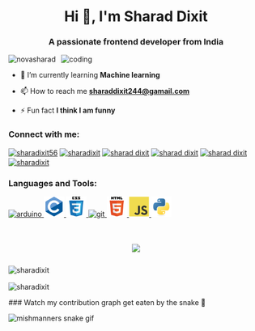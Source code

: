 <h1 align="center">Hi 👋, I'm Sharad Dixit</h1>
<h3 align="center">A passionate frontend developer from India</h3>
<img align="right" alt="coding" width="400" src="https://thumbs.gfycat.com/ObviousFeminineHarvestmen.webp">
<p align="left"> <img src="https://komarev.com/ghpvc/?username=novasharad&label=Profile%20views&color=0e75b6&style=flat" alt="novasharad" /> </p>

- 🌱 I’m currently learning **Machine learning**

- 📫 How to reach me **sharaddixit244@gamail.com**

- ⚡ Fun fact **I think I am funny**

<h3 align="left">Connect with me:</h3>
<p align="left">
<a href="https://codepen.io/sharadixit56" target="blank"><img align="center" src="https://raw.githubusercontent.com/rahuldkjain/github-profile-readme-generator/master/src/images/icons/Social/codepen.svg" alt="sharadixit56" height="30" width="40" /></a>
<a href="https://twitter.com/sharadixit" target="blank"><img align="center" src="https://raw.githubusercontent.com/rahuldkjain/github-profile-readme-generator/master/src/images/icons/Social/twitter.svg" alt="sharadixit" height="30" width="40" /></a>
<a href="https://linkedin.com/in/sharad dixit" target="blank"><img align="center" src="https://raw.githubusercontent.com/rahuldkjain/github-profile-readme-generator/master/src/images/icons/Social/linked-in-alt.svg" alt="sharad dixit" height="30" width="40" /></a>
<a href="https://kaggle.com/sharad dixit" target="blank"><img align="center" src="https://raw.githubusercontent.com/rahuldkjain/github-profile-readme-generator/master/src/images/icons/Social/kaggle.svg" alt="sharad dixit" height="30" width="40" /></a>
<a href="https://fb.com/sharad dixit" target="blank"><img align="center" src="https://raw.githubusercontent.com/rahuldkjain/github-profile-readme-generator/master/src/images/icons/Social/facebook.svg" alt="sharad dixit" height="30" width="40" /></a>
<a href="https://instagram.com/sharadixit" target="blank"><img align="center" src="https://raw.githubusercontent.com/rahuldkjain/github-profile-readme-generator/master/src/images/icons/Social/instagram.svg" alt="sharadixit" height="30" width="40" /></a>
</p>

<h3 align="left">Languages and Tools:</h3>
<p align="left"> <a href="https://www.arduino.cc/" target="_blank" rel="noreferrer"> <img src="https://cdn.worldvectorlogo.com/logos/arduino-1.svg" alt="arduino" width="40" height="40"/> </a> <a href="https://www.cprogramming.com/" target="_blank" rel="noreferrer"> <img src="https://raw.githubusercontent.com/devicons/devicon/master/icons/c/c-original.svg" alt="c" width="40" height="40"/> </a> <a href="https://www.w3schools.com/css/" target="_blank" rel="noreferrer"> <img src="https://raw.githubusercontent.com/devicons/devicon/master/icons/css3/css3-original-wordmark.svg" alt="css3" width="40" height="40"/> </a> <a href="https://git-scm.com/" target="_blank" rel="noreferrer"> <img src="https://www.vectorlogo.zone/logos/git-scm/git-scm-icon.svg" alt="git" width="40" height="40"/> </a> <a href="https://www.w3.org/html/" target="_blank" rel="noreferrer"> <img src="https://raw.githubusercontent.com/devicons/devicon/master/icons/html5/html5-original-wordmark.svg" alt="html5" width="40" height="40"/> </a> <a href="https://developer.mozilla.org/en-US/docs/Web/JavaScript" target="_blank" rel="noreferrer"> <img src="https://raw.githubusercontent.com/devicons/devicon/master/icons/javascript/javascript-original.svg" alt="javascript" width="40" height="40"/> </a> <a href="https://www.python.org" target="_blank" rel="noreferrer"> <img src="https://raw.githubusercontent.com/devicons/devicon/master/icons/python/python-original.svg" alt="python" width="40" height="40"/> </a> </p>

<h1 align="center">
  <a href="https://git.io/typing-svg">
    <img src="https://readme-typing-svg.herokuapp.com/?lines=console.log(%22Hey&nbsp;Devs%2C%20Shan&nbsp;Here!%22);print(%22Hey&nbsp;Devs%2C%20Shan&nbsp;Here!%22);printf(%22Hey&nbsp;Devs%2C%20Shan&nbsp;Here!%22);fmt.Println(%22Hey&nbsp;Devs%2C%20Shan&nbsp;Here!%22);println!(%22Hey&nbsp;Devs%2C%20Shan&nbsp;Here!%22);cout%20%3C%3C%20%22Hey&nbsp;Devs%2C%20Shan&nbsp;Here!%22&center=true&size=18&width=550">
  </a>
</h1>


<p><img align="center" src="https://github-readme-stats.vercel.app/api/top-langs?username=sharadixit&theme=highcontrast&date_format=M%20j%5B%2C%20Y%5D" alt="sharadixit" /></p>

<p><img align="center" src="https://github-readme-streak-stats.herokuapp.com/?user=sharadixit&theme=highcontrast&date_format=M%20j%5B%2C%20Y%5D" alt="sharadixit" /></p>
### Watch my contribution graph get eaten by the snake 🐍

<!-- platane/snk works, it just puts it on a new branch -->
![mishmanners snake gif](https://github.com/sharadixit/sharadixt/blob/output/github-contribution-grid-snake.svg)


